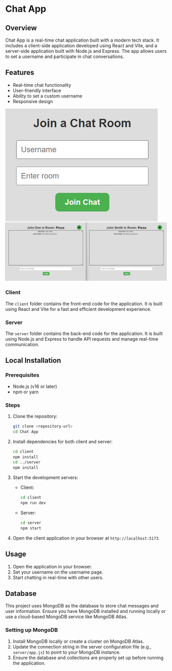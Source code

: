 # Chat App

## Overview

Chat App is a real-time chat application built with a modern tech stack. It includes a client-side application developed using React and Vite, and a server-side application built with Node.js and Express. The app allows users to set a username and participate in chat conversations.

## Features

- Real-time chat functionality
- User-friendly interface
- Ability to set a custom username
- Responsive design

![Username Page](images/username_page.png)
![Chat Page](images/chat_page.png)

### Client

The `client` folder contains the front-end code for the application. It is built using React and Vite for a fast and efficient development experience.

### Server

The `server` folder contains the back-end code for the application. It is built using Node.js and Express to handle API requests and manage real-time communication.

## Local Installation

### Prerequisites

- Node.js (v16 or later)
- npm or yarn

### Steps

1. Clone the repository:

   ```bash
   git clone <repository-url>
   cd Chat App
   ```

2. Install dependencies for both client and server:

   ```bash
   cd client
   npm install
   cd ../server
   npm install
   ```

3. Start the development servers:

   - Client:
     ```bash
     cd client
     npm run dev
     ```
   - Server:
     ```bash
     cd server
     npm start
     ```

4. Open the client application in your browser at `http://localhost:5173`.

## Usage

1. Open the application in your browser.
2. Set your username on the username page.
3. Start chatting in real-time with other users.

## Database

This project uses MongoDB as the database to store chat messages and user information. Ensure you have MongoDB installed and running locally or use a cloud-based MongoDB service like MongoDB Atlas.

### Setting up MongoDB

1. Install MongoDB locally or create a cluster on MongoDB Atlas.
2. Update the connection string in the server configuration file (e.g., `server/app.js`) to point to your MongoDB instance.
3. Ensure the database and collections are properly set up before running the application.
